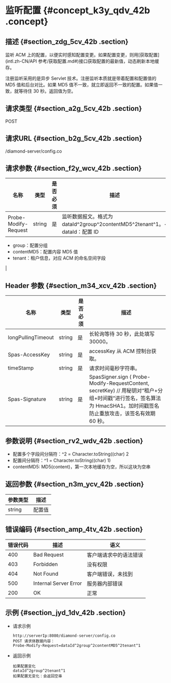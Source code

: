 # 监听配置 {#concept_k3y_qdv_42b .concept}

## 描述 {#section_zdg_5cv_42b .section}

监听 ACM 上的配置，以便实时感知配置变更。如果配置变更，则用[获取配置](intl.zh-CN/API 参考/获取配置.md#)接口获取配置的最新值，动态刷新本地缓存。

注册监听采用的是异步 Servlet 技术。注册监听本质就是带着配置和配置值的 MD5 值和后台对比。如果 MD5 值不一致，就立即返回不一致的配置。如果值一致，就等待住 30 秒。返回值为空。

## 请求类型 {#section_a2g_5cv_42b .section}

POST

## 请求URL {#section_b2g_5cv_42b .section}

/diamond-server/config.co

## 请求参数 {#section_f2y_wcv_42b .section}

|名称|类型|是否必须|描述|
|--|--|----|--|
|Probe-Modify-Request|string|是|监听数据报文。格式为 dataId^2group^2contentMD5^2tenant^1。-   dataId：配置 ID
-   group：配置分组
-   contentMD5：配置内容 MD5 值
-   tenant：租户信息，对应 ACM 的命名空间字段

|

## Header 参数 {#section_m34_xcv_42b .section}

|名称|类型|是否必须|描述|
|--|--|----|--|
|longPullingTimeout|string|是|长轮询等待 30 秒，此处填写 30000。|
|Spas-AccessKey|string|是|accessKey 从 ACM 控制台获取。|
|timeStamp|string|是|请求时间毫秒字符串。|
|Spas-Signature|string|是|SpasSigner.sign \( Probe-Modify-RequestContent, secretKey\) // 用秘钥对“租户+分组+时间戳”进行签名，签名算法为 HmacSHA1。加时间戳签名防止重放攻击，该签名有效期 60 秒。|

## 参数说明 {#section_rv2_wdv_42b .section}

-   配置多个字段间分隔符：^2 = Character.toString\(\(char\) 2
-   配置间分隔符：^1 = Character.toString\(\(char\) 1\)
-   contentMD5: MD5\(content\)，第一次本地缓存为空，所以这块为空串

## 返回参数 {#section_n3m_ycv_42b .section}

|参数类型|描述|
|----|--|
|string|配置值|

## 错误编码 {#section_amp_4tv_42b .section}

|错误代码|描述|语义|
|----|--|--|
|400|Bad Request|客户端请求中的语法错误|
|403|Forbidden|没有权限|
|404|Not Found|客户端错误，未找到|
|500|Internal Server Error|服务器内部错误|
|200|OK|正常|

## 示例 {#section_jyd_1dv_42b .section}

-   请求示例

    ```
    http://serverIp:8080/diamond-server/config.co
    POST 请求体数据内容：
    Probe-Modify-Request=dataId^2group^2contentMD5^2tenant^1
    ```

-   返回示例

    ```
    如果配置变化
    dataId^2group^2tenant^1
    如果配置无变化：会返回空串
    ```


